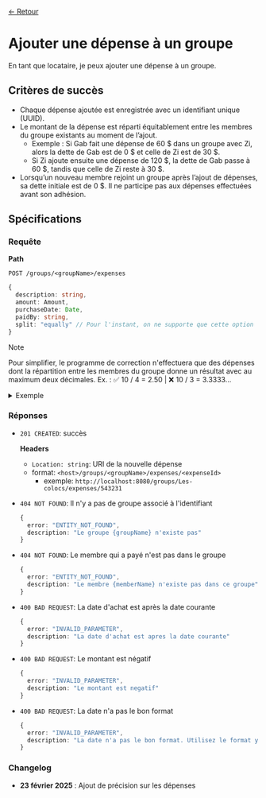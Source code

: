 [← Retour](../README.md)

# Ajouter une dépense à un groupe

En tant que locataire, je peux ajouter une dépense à un groupe.

## Critères de succès

- Chaque dépense ajoutée est enregistrée avec un identifiant unique (UUID).
- Le montant de la dépense est réparti équitablement entre les membres du groupe existants au moment de l’ajout.
  - Exemple : Si Gab fait une dépense de 60 $ dans un groupe avec Zi, alors la dette de Gab est de 0 $ et celle de Zi est de 30 $.
  - Si Zi ajoute ensuite une dépense de 120 $, la dette de Gab passe à 60 $, tandis que celle de Zi reste à 30 $.
- Lorsqu’un nouveau membre rejoint un groupe après l’ajout de dépenses, sa dette initiale est de 0 $. Il ne participe pas aux dépenses effectuées avant son adhésion.

## Spécifications

### Requête

**Path**

`POST /groups/<groupName>/expenses`

```ts
{
  description: string,
  amount: Amount,
  purchaseDate: Date,
  paidBy: string,
  split: "equally" // Pour l'instant, on ne supporte que cette option
}
```

> [!NOTE]
> Pour simplifier, le programme de correction n'effectuera que des dépenses dont la 
> répartition entre les membres du groupe donne un résultat avec au maximum deux 
> décimales.
Ex. : ✅ 10 / 4 = 2.50 | ❌ 10 / 3 = 3.3333...

<details>
<summary>Exemple</summary>

```json
{
  "description": "Dollorama",
  "amount": 3.1,
  "purchaseDate": "2001-10-10",
  "paidBy": "Bob",
  "split": "equally"
}
```

</details>

### Réponses

- `201 CREATED`: succès

  **Headers**

    - `Location: string`: URI de la nouvelle dépense
    - format: `<host>/groups/<groupName>/expenses/<expenseId>`
        - exemple: `http://localhost:8080/groups/Les-colocs/expenses/543231`

- `404 NOT FOUND`: Il n'y a pas de groupe associé à l'identifiant

  ```ts
  {
    error: "ENTITY_NOT_FOUND",
    description: "Le groupe {groupName} n'existe pas"
  }
  ```

- `404 NOT FOUND`: Le membre qui a payé n'est pas dans le groupe

  ```ts
  {
    error: "ENTITY_NOT_FOUND",
    description: "Le membre {memberName} n'existe pas dans ce groupe"
  }
  ```

- `400 BAD REQUEST`: La date d'achat est après la date courante

  ```ts
  {
    error: "INVALID_PARAMETER",
    description: "La date d'achat est apres la date courante"
  }
  ```

- `400 BAD REQUEST`: Le montant est négatif

  ```ts
  {
    error: "INVALID_PARAMETER",
    description: "Le montant est negatif"
  }
  ```

- `400 BAD REQUEST`: La date n'a pas le bon format
    
    ```ts
    {
      error: "INVALID_PARAMETER",
      description: "La date n'a pas le bon format. Utilisez le format yyyy-MM-dd"
    }
    ```

### Changelog
- **23 février 2025** : Ajout de précision sur les dépenses
